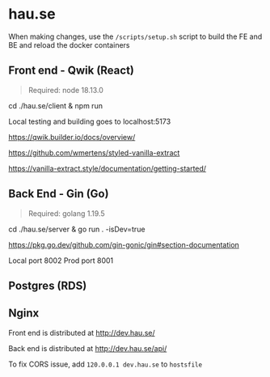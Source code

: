 # hau.se

When making changes, use the `/scripts/setup.sh` script to build the FE and BE and reload the docker containers

## Front end - Qwik (React)

> Required: node 18.13.0

cd ./hau.se/client & npm run

Local testing and building goes to localhost:5173

https://qwik.builder.io/docs/overview/

https://github.com/wmertens/styled-vanilla-extract

https://vanilla-extract.style/documentation/getting-started/

## Back End - Gin (Go)

> Required: golang 1.19.5

cd ./hau.se/server & go run . -isDev=true

https://pkg.go.dev/github.com/gin-gonic/gin#section-documentation

Local port 8002
Prod port 8001

## Postgres (RDS)


## Nginx

Front end is distributed at http://dev.hau.se/

Back end is distributed at http://dev.hau.se/api/

To fix CORS issue, add `120.0.0.1 dev.hau.se` to `hostsfile`